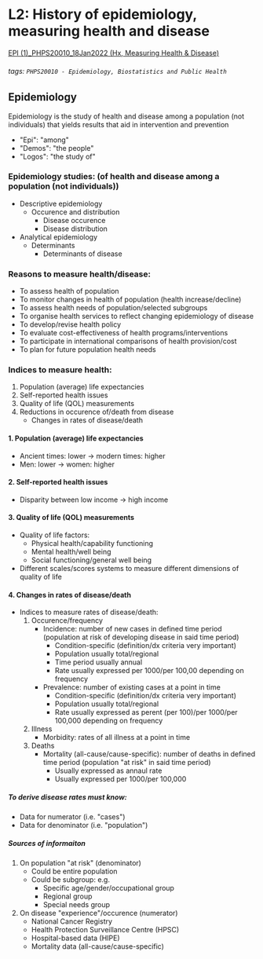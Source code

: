 # L2: History of epidemiology, measuring health and disease
[EPI (1)_PHPS20010_18Jan2022 (Hx, Measuring Health & Disease)](https://brightspace.ucd.ie/d2l/le/content/158326/viewContent/1804005/View)
###### tags: `PHPS20010 - Epidemiology, Biostatistics and Public Health`

## Epidemiology
Epidemiology is the study of health and disease among a population (not individuals) that yields results that aid in intervention and prevention
- "Epi": "among"
- "Demos": "the people"
- "Logos": "the study of"

### Epidemiology studies: (of health and disease among a population (not individuals))
- Descriptive epidemiology
    - Occurence and distribution
        - Disease occurence
        - Disease distribution
- Analytical epidemiology
    - Determinants
        - Determinants of disease

### Reasons to measure health/disease:
- To assess health of population
- To monitor changes in health of population (health increase/decline)
- To assess health needs of population/selected subgroups
- To organise health services to reflect changing epidemiology of disease
- To develop/revise health policy
- To evaluate cost-effectiveness of health programs/interventions
- To participate in international comparisons of health provision/cost
- To plan for future population health needs

### Indices to measure health:
1. Population (average) life expectancies
2. Self-reported health issues
3. Quality of life (QOL) measurements
4. Reductions in occurence of/death from disease
    - Changes in rates of disease/death

#### 1. Population (average) life expectancies
- Ancient times: lower → modern times: higher
- Men: lower → women: higher

#### 2. Self-reported health issues
- Disparity between low income → high income

#### 3. Quality of life (QOL) measurements
- Quality of life factors:
    - Physical health/capability functioning
    - Mental health/well being
    - Social functioning/general well being
- Different scales/scores systems to measure different dimensions of quality of life

#### 4. Changes in rates of disease/death
- Indices to measure rates of disease/death:
    1. Occurence/frequency
        - Incidence: number of new cases in defined time period (population at risk of developing disease in said time period)
            - Condition-specific (definition/dx criteria very important)
            - Population usually total/regional
            - Time period usually annual
            - Rate usually expressed per 1000/per 100,00 depending on frequency
        - Prevalence: number of existing cases at a point in time
            - Condition-specific (definition/dx criteria very important)
            - Population usually total/regional
            - Rate usually expressed as perent (per 100)/per 1000/per 100,000 depending on frequency
    2. Illness
        - Morbidity: rates of all illness at a point in time
    3. Deaths
        - Mortality (all-cause/cause-specific): number of deaths in defined time period (population "at risk" in said time period)
            - Usually expressed as annaul rate
            - Usually expressed per 1000/per 100,000

##### To derive disease rates must know:
- Data for numerator (i.e. "cases")
- Data for denominator (i.e. "population")

##### Sources of informaiton
1. On population "at risk" (denominator)
    - Could be entire population
    - Could be subgroup: e.g.
        - Specific age/gender/occupational group
        - Regional group
        - Special needs group
2. On disease "experience"/occurence (numerator)
    - National Cancer Registry
    - Health Protection Surveillance Centre (HPSC)
    - Hospital-based data (HIPE)
    - Mortality data (all-cause/cause-specific)
